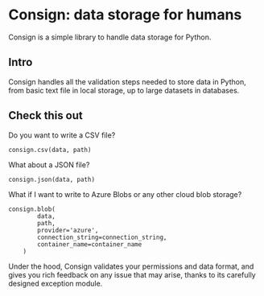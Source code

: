 # Consign: data storage for humans

Consign is a simple library to handle data storage for Python.

## Intro

Consign handles all the validation steps needed to store data in Python, from
basic text file in local storage, up to large datasets in databases.

## Check this out

Do you want to write a CSV file?

```
consign.csv(data, path)
``` 

What about a JSON file?

``` 
consign.json(data, path)
``` 

What if I want to write to Azure Blobs or any other cloud blob storage?

``` 
consign.blob(
        data,
        path,
        provider='azure',
        connection_string=connection_string,
        container_name=container_name
    )
``` 

Under the hood, Consign validates your permissions and data format, and gives
you rich feedback on any issue that may arise, thanks to its carefully designed
exception module.
